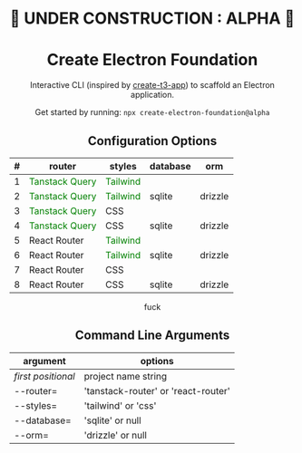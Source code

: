<h1 align="center">
  🚧 UNDER CONSTRUCTION : ALPHA 🚧
</h1>

<h1 align="center">
  Create Electron Foundation
</h1>

<p align="center">
  Interactive CLI (inspired by <a href="https://github.com/t3-oss/create-t3-app">create-t3-app</a>) to scaffold an Electron application.
</p>

<p align="center">
  Get started by running: <code>npx create-electron-foundation@alpha</code>
</p>

<div align="center">
  <h2 align="center">
    Configuration Options
  </h2>

  <table>
    <thead>
      <tr>
        <th>#</th>
        <th>router</th>
        <th>styles</th>
        <th>database</th>
        <th>orm</th>
      </tr>
    </thead>
    <tbody>
      <tr>
        <td>1</td>
        <td><span style="color: green;">Tanstack Query</span></td>
        <td><span style="color: green;">Tailwind</span></td>
        <td></td>
        <td></td>
      </tr>
      <tr>
        <td>2</td>
        <td><span style="color: green;">Tanstack Query</span></td>
        <td><span style="color: green;">Tailwind</span></td>
        <td>sqlite</td>
        <td>drizzle</td>
      </tr>
      <tr>
        <td>3</td>
        <td><span style="color: green;">Tanstack Query</span></td>
        <td>CSS</td>
        <td></td>
        <td></td>
      </tr>
      <tr>
        <td>4</td>
        <td><span style="color: green;">Tanstack Query</span></td>
        <td>CSS</td>
        <td>sqlite</td>
        <td>drizzle</td>
      </tr>
      <tr>
        <td>5</td>
        <td>React Router</td>
        <td><span style="color: green;">Tailwind</span></td>
        <td></td>
        <td></td>
      </tr>
      <tr>
        <td>6</td>
        <td>React Router</td>
        <td><span style="color: green;">Tailwind</span></td>
        <td>sqlite</td>
        <td>drizzle</td>
      </tr>
      <tr>
        <td>7</td>
        <td>React Router</td>
        <td>CSS</td>
        <td></td>
        <td></td>
      </tr>
      <tr>
        <td>8</td>
        <td>React Router</td>
        <td>CSS</td>
        <td>sqlite</td>
        <td>drizzle</td>
      </tr>
    </tbody>
  </table>
  <div style="width: full;">
    <span>fuck</span>
  </div>

  <h2 align="center">
    Command Line Arguments
  </h2>

| argument           | options                             |
| ------------------ | ----------------------------------- |
| _first positional_ | project name string                 |
| --router=          | 'tanstack-router' or 'react-router' |
| --styles=          | 'tailwind' or 'css'                 |
| --database=        | 'sqlite' or null                    |
| --orm=             | 'drizzle' or null                   |

</div>
